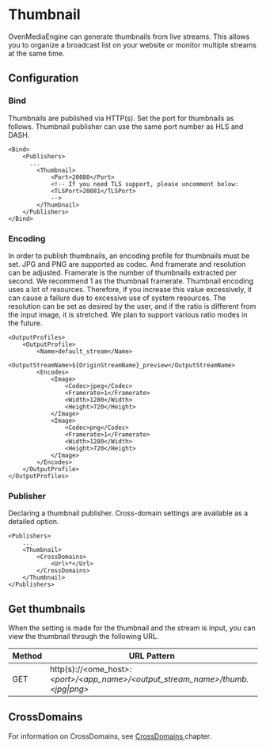 # Thumbnail

OvenMediaEngine can generate thumbnails from live streams. This allows you to organize a broadcast list on your website or monitor multiple streams at the same time.

## Configuration

### Bind

Thumbnails are published via HTTP(s). Set the port for thumbnails as follows. Thumbnail publisher can use the same port number as HLS and DASH.

```markup
<Bind>
    <Publishers>
      ...
        <Thumbnail>
            <Port>20080</Port>
            <!-- If you need TLS support, please uncomment below:
            <TLSPort>20081</TLSPort>
            -->
        </Thumbnail>
    </Publishers>
</Bind>
```

### Encoding

In order to publish thumbnails, an encoding profile for thumbnails must be set. JPG and PNG are supported as codec. And framerate and resolution can be adjusted.  Framerate is the number of thumbnails extracted per second. We recommend 1 as the thumbnail framerate. Thumbnail encoding uses a lot of resources. Therefore, if you increase this value excessively, it can cause a failure due to excessive use of system resources. The resolution can be set as desired by the user, and if the ratio is different from the input image, it is stretched. We plan to support various ratio modes in the future.

```markup
<OutputProfiles>
    <OutputProfile>
        <Name>default_stream</Name>
        <OutputStreamName>${OriginStreamName}_preview</OutputStreamName>
        <Encodes>
            <Image>
                <Codec>jpeg</Codec>
                <Framerate>1</Framerate>
                <Width>1280</Width>
                <Height>720</Height>
            </Image>
            <Image>
                <Codec>png</Codec>
                <Framerate>1</Framerate>
                <Width>1280</Width>
                <Height>720</Height>
            </Image>
        </Encodes>
    </OutputProfile>
</OutputProfiles>
```

### Publisher

Declaring a thumbnail publisher. Cross-domain settings are available as a detailed option.

```markup
<Publishers>
    ...
    <Thumbnail>
        <CrossDomains>
            <Url>*</Url>
        </CrossDomains>	
    </Thumbnail>
</Publishers>
```

## Get thumbnails

When the setting is made for the thumbnail and the stream is input, you can view the thumbnail through the following URL.

| Method | URL Pattern                                                                                  |
| ------ | -------------------------------------------------------------------------------------------- |
| GET    | http(s)://\<ome\_hos&#x74;_>:\<port>/\<app\_name>/\<output\_stream\_name>/thumb.\<jpg\|png>_ |

## CrossDomains

For information on CrossDomains, see [CrossDomains ](crossdomains.md)chapter.
